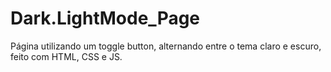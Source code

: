 # Dark.LightMode_Page
Página utilizando um toggle button, alternando entre o tema claro e escuro, feito com HTML, CSS e JS.
